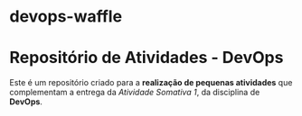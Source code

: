 # devops-waffle

# Repositório de Atividades - DevOps

Este é um repositório criado para a **realização de pequenas atividades** que complementam a entrega da _Atividade Somativa 1_, da disciplina de **DevOps**.